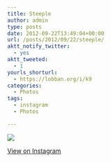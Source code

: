 ```yaml
---
title: Steeple
author: admin
type: posts
date: 2012-09-22T13:49:04+00:00
url: /posts/2012/09/22/steeple/
aktt_notify_twitter:
  - yes
aktt_tweeted:
  - 1
yourls_shorturl:
  - https://lobban.org/i/k9
categories:
  - Photos
tags:
  - instagram
  - Photos

---
```

![][1]

[View on Instagram][2]

 [1]: https://lobban.org/wp-content/uploads/HLIC/ed5c6296fecc26bb3735373698f04814.jpg
 [2]: http://instagr.am/p/P4SGErqltw/